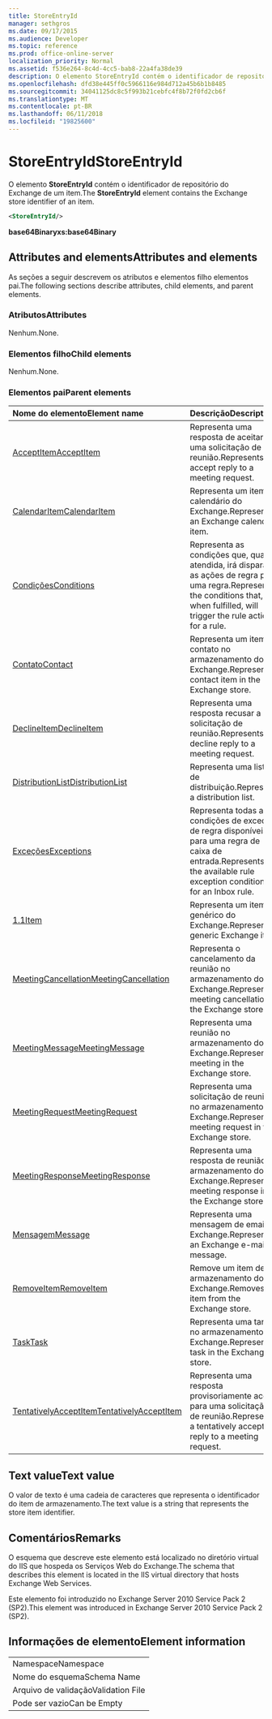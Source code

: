 ```yaml
---
title: StoreEntryId
manager: sethgros
ms.date: 09/17/2015
ms.audience: Developer
ms.topic: reference
ms.prod: office-online-server
localization_priority: Normal
ms.assetid: f536e264-8c4d-4cc5-bab8-22a4fa38de39
description: O elemento StoreEntryId contém o identificador de repositório do Exchange de um item.
ms.openlocfilehash: dfd38e445ff0c5966116e984d712a45b6b1b8485
ms.sourcegitcommit: 34041125dc8c5f993b21cebfc4f8b72f0fd2cb6f
ms.translationtype: MT
ms.contentlocale: pt-BR
ms.lasthandoff: 06/11/2018
ms.locfileid: "19825600"
---
```

# <a name="storeentryid"></a><span data-ttu-id="c542f-103">StoreEntryId</span><span class="sxs-lookup"><span data-stu-id="c542f-103">StoreEntryId</span></span>

<span data-ttu-id="c542f-104">O elemento **StoreEntryId** contém o identificador de repositório do Exchange de um item.</span><span class="sxs-lookup"><span data-stu-id="c542f-104">The **StoreEntryId** element contains the Exchange store identifier of an item.</span></span> 
  
```XML
<StoreEntryId/>
```

 <span data-ttu-id="c542f-105">**base64Binary**</span><span class="sxs-lookup"><span data-stu-id="c542f-105">**xs:base64Binary**</span></span>
## <a name="attributes-and-elements"></a><span data-ttu-id="c542f-106">Attributes and elements</span><span class="sxs-lookup"><span data-stu-id="c542f-106">Attributes and elements</span></span>

<span data-ttu-id="c542f-107">As seções a seguir descrevem os atributos e elementos filho elementos pai.</span><span class="sxs-lookup"><span data-stu-id="c542f-107">The following sections describe attributes, child elements, and parent elements.</span></span>
  
### <a name="attributes"></a><span data-ttu-id="c542f-108">Atributos</span><span class="sxs-lookup"><span data-stu-id="c542f-108">Attributes</span></span>

<span data-ttu-id="c542f-109">Nenhum.</span><span class="sxs-lookup"><span data-stu-id="c542f-109">None.</span></span>
  
### <a name="child-elements"></a><span data-ttu-id="c542f-110">Elementos filho</span><span class="sxs-lookup"><span data-stu-id="c542f-110">Child elements</span></span>

<span data-ttu-id="c542f-111">Nenhum.</span><span class="sxs-lookup"><span data-stu-id="c542f-111">None.</span></span>
  
### <a name="parent-elements"></a><span data-ttu-id="c542f-112">Elementos pai</span><span class="sxs-lookup"><span data-stu-id="c542f-112">Parent elements</span></span>

|<span data-ttu-id="c542f-113">**Nome do elemento**</span><span class="sxs-lookup"><span data-stu-id="c542f-113">**Element name**</span></span>|<span data-ttu-id="c542f-114">**Descrição**</span><span class="sxs-lookup"><span data-stu-id="c542f-114">**Description**</span></span>|
|:-----|:-----|
|[<span data-ttu-id="c542f-115">AcceptItem</span><span class="sxs-lookup"><span data-stu-id="c542f-115">AcceptItem</span></span>](acceptitem.md) <br/> |<span data-ttu-id="c542f-116">Representa uma resposta de aceitar a uma solicitação de reunião.</span><span class="sxs-lookup"><span data-stu-id="c542f-116">Represents an accept reply to a meeting request.</span></span>  <br/> |
|[<span data-ttu-id="c542f-117">CalendarItem</span><span class="sxs-lookup"><span data-stu-id="c542f-117">CalendarItem</span></span>](calendaritem.md) <br/> |<span data-ttu-id="c542f-118">Representa um item de calendário do Exchange.</span><span class="sxs-lookup"><span data-stu-id="c542f-118">Represents an Exchange calendar item.</span></span>  <br/> |
|[<span data-ttu-id="c542f-119">Condições</span><span class="sxs-lookup"><span data-stu-id="c542f-119">Conditions</span></span>](conditions.md) <br/> |<span data-ttu-id="c542f-120">Representa as condições que, quando atendida, irá disparar as ações de regra para uma regra.</span><span class="sxs-lookup"><span data-stu-id="c542f-120">Represents the conditions that, when fulfilled, will trigger the rule actions for a rule.</span></span>  <br/> |
|[<span data-ttu-id="c542f-121">Contato</span><span class="sxs-lookup"><span data-stu-id="c542f-121">Contact</span></span>](contact.md) <br/> |<span data-ttu-id="c542f-122">Representa um item de contato no armazenamento do Exchange.</span><span class="sxs-lookup"><span data-stu-id="c542f-122">Represents a contact item in the Exchange store.</span></span>  <br/> |
|[<span data-ttu-id="c542f-123">DeclineItem</span><span class="sxs-lookup"><span data-stu-id="c542f-123">DeclineItem</span></span>](declineitem.md) <br/> |<span data-ttu-id="c542f-124">Representa uma resposta recusar a uma solicitação de reunião.</span><span class="sxs-lookup"><span data-stu-id="c542f-124">Represents a decline reply to a meeting request.</span></span>  <br/> |
|[<span data-ttu-id="c542f-125">DistributionList</span><span class="sxs-lookup"><span data-stu-id="c542f-125">DistributionList</span></span>](distributionlist.md) <br/> |<span data-ttu-id="c542f-126">Representa uma lista de distribuição.</span><span class="sxs-lookup"><span data-stu-id="c542f-126">Represents a distribution list.</span></span>  <br/> |
|[<span data-ttu-id="c542f-127">Exceções</span><span class="sxs-lookup"><span data-stu-id="c542f-127">Exceptions</span></span>](exceptions.md) <br/> |<span data-ttu-id="c542f-128">Representa todas as condições de exceção de regra disponíveis para uma regra de caixa de entrada.</span><span class="sxs-lookup"><span data-stu-id="c542f-128">Represents all the available rule exception conditions for an Inbox rule.</span></span>  <br/> |
|[<span data-ttu-id="c542f-129">1.1</span><span class="sxs-lookup"><span data-stu-id="c542f-129">Item</span></span>](item.md) <br/> |<span data-ttu-id="c542f-130">Representa um item genérico do Exchange.</span><span class="sxs-lookup"><span data-stu-id="c542f-130">Represents a generic Exchange item.</span></span>  <br/> |
|[<span data-ttu-id="c542f-131">MeetingCancellation</span><span class="sxs-lookup"><span data-stu-id="c542f-131">MeetingCancellation</span></span>](meetingcancellation.md) <br/> |<span data-ttu-id="c542f-132">Representa o cancelamento da reunião no armazenamento do Exchange.</span><span class="sxs-lookup"><span data-stu-id="c542f-132">Represents a meeting cancellation in the Exchange store.</span></span>  <br/> |
|[<span data-ttu-id="c542f-133">MeetingMessage</span><span class="sxs-lookup"><span data-stu-id="c542f-133">MeetingMessage</span></span>](meetingmessage.md) <br/> |<span data-ttu-id="c542f-134">Representa uma reunião no armazenamento do Exchange.</span><span class="sxs-lookup"><span data-stu-id="c542f-134">Represents a meeting in the Exchange store.</span></span>  <br/> |
|[<span data-ttu-id="c542f-135">MeetingRequest</span><span class="sxs-lookup"><span data-stu-id="c542f-135">MeetingRequest</span></span>](meetingrequest.md) <br/> |<span data-ttu-id="c542f-136">Representa uma solicitação de reunião no armazenamento do Exchange.</span><span class="sxs-lookup"><span data-stu-id="c542f-136">Represents a meeting request in the Exchange store.</span></span>  <br/> |
|[<span data-ttu-id="c542f-137">MeetingResponse</span><span class="sxs-lookup"><span data-stu-id="c542f-137">MeetingResponse</span></span>](meetingresponse.md) <br/> |<span data-ttu-id="c542f-138">Representa uma resposta de reunião no armazenamento do Exchange.</span><span class="sxs-lookup"><span data-stu-id="c542f-138">Represents a meeting response in the Exchange store.</span></span>  <br/> |
|[<span data-ttu-id="c542f-139">Mensagem</span><span class="sxs-lookup"><span data-stu-id="c542f-139">Message</span></span>](message-ex15websvcsotherref.md) <br/> |<span data-ttu-id="c542f-140">Representa uma mensagem de email do Exchange.</span><span class="sxs-lookup"><span data-stu-id="c542f-140">Represents an Exchange e-mail message.</span></span>  <br/> |
|[<span data-ttu-id="c542f-141">RemoveItem</span><span class="sxs-lookup"><span data-stu-id="c542f-141">RemoveItem</span></span>](removeitem.md) <br/> |<span data-ttu-id="c542f-142">Remove um item de armazenamento do Exchange.</span><span class="sxs-lookup"><span data-stu-id="c542f-142">Removes an item from the Exchange store.</span></span>  <br/> |
|[<span data-ttu-id="c542f-143">Task</span><span class="sxs-lookup"><span data-stu-id="c542f-143">Task</span></span>](task.md) <br/> |<span data-ttu-id="c542f-144">Representa uma tarefa no armazenamento do Exchange.</span><span class="sxs-lookup"><span data-stu-id="c542f-144">Represents a task in the Exchange store.</span></span>  <br/> |
|[<span data-ttu-id="c542f-145">TentativelyAcceptItem</span><span class="sxs-lookup"><span data-stu-id="c542f-145">TentativelyAcceptItem</span></span>](tentativelyacceptitem.md) <br/> |<span data-ttu-id="c542f-146">Representa uma resposta provisoriamente aceita para uma solicitação de reunião.</span><span class="sxs-lookup"><span data-stu-id="c542f-146">Represents a tentatively accepted reply to a meeting request.</span></span>  <br/> |
   
## <a name="text-value"></a><span data-ttu-id="c542f-147">Text value</span><span class="sxs-lookup"><span data-stu-id="c542f-147">Text value</span></span>

<span data-ttu-id="c542f-148">O valor de texto é uma cadeia de caracteres que representa o identificador do item de armazenamento.</span><span class="sxs-lookup"><span data-stu-id="c542f-148">The text value is a string that represents the store item identifier.</span></span>
  
## <a name="remarks"></a><span data-ttu-id="c542f-149">Comentários</span><span class="sxs-lookup"><span data-stu-id="c542f-149">Remarks</span></span>

<span data-ttu-id="c542f-150">O esquema que descreve este elemento está localizado no diretório virtual do IIS que hospeda os Serviços Web do Exchange.</span><span class="sxs-lookup"><span data-stu-id="c542f-150">The schema that describes this element is located in the IIS virtual directory that hosts Exchange Web Services.</span></span>
  
<span data-ttu-id="c542f-151">Este elemento foi introduzido no Exchange Server 2010 Service Pack 2 (SP2).</span><span class="sxs-lookup"><span data-stu-id="c542f-151">This element was introduced in Exchange Server 2010 Service Pack 2 (SP2).</span></span>
  
## <a name="element-information"></a><span data-ttu-id="c542f-152">Informações de elemento</span><span class="sxs-lookup"><span data-stu-id="c542f-152">Element information</span></span>

||
|:-----|
|<span data-ttu-id="c542f-153">Namespace</span><span class="sxs-lookup"><span data-stu-id="c542f-153">Namespace</span></span>  <br/> |
|<span data-ttu-id="c542f-154">Nome do esquema</span><span class="sxs-lookup"><span data-stu-id="c542f-154">Schema Name</span></span>  <br/> |
|<span data-ttu-id="c542f-155">Arquivo de validação</span><span class="sxs-lookup"><span data-stu-id="c542f-155">Validation File</span></span>  <br/> |
|<span data-ttu-id="c542f-156">Pode ser vazio</span><span class="sxs-lookup"><span data-stu-id="c542f-156">Can be Empty</span></span>  <br/> |
   

